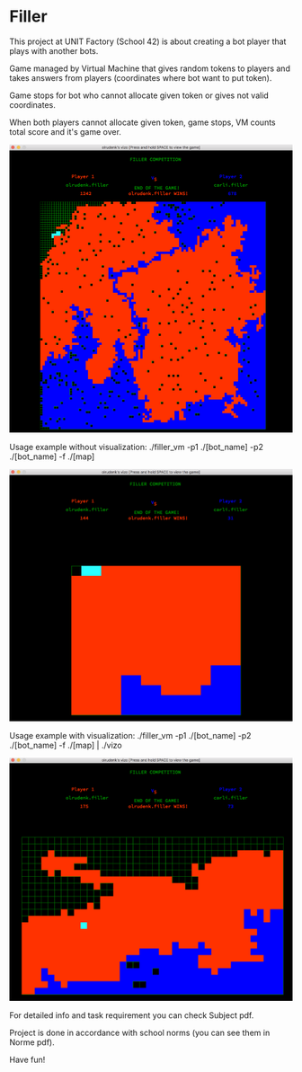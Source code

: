 # Filler
This project at UNIT Factory (School 42) is about creating a bot player that plays with another bots.

Game managed by Virtual Machine that gives random tokens to players and takes answers from players (coordinates where bot want to put token).

Game stops for bot who cannot allocate given token or gives not valid coordinates.

When both players cannot allocate given token, game stops, VM counts total score and it's game over.

![alt text](https://github.com/oleksiirude/Filler/blob/master/img/map02.png)

Usage example without visualization: ./filler_vm -p1 ./[bot_name] -p2 ./[bot_name] -f ./[map]

![alt text](https://github.com/oleksiirude/Filler/blob/master/img/map00.png)

Usage example with visualization: ./filler_vm -p1 ./[bot_name] -p2 ./[bot_name] -f ./[map] | ./vizo

![alt text](https://github.com/oleksiirude/Filler/blob/master/img/map01.png)

For detailed info and task requirement you can check Subject pdf.

Project is done in accordance with school norms (you can see them in Norme pdf).

Have fun!
